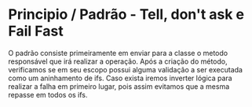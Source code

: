 # Principio / Padrão - Tell, don't ask e Fail Fast

O padrão consiste primeiramente em enviar para a classe o metodo responsável que irá realizar a operação.
Após a criação do método, verificamos se em seu escopo possui alguma validação a ser executada como um aninhamento de ifs. 
Caso exista iremos inverter lógica para realizar a falha em primeiro lugar, pois assim evitamos que a mesma repasse em todos os ifs.